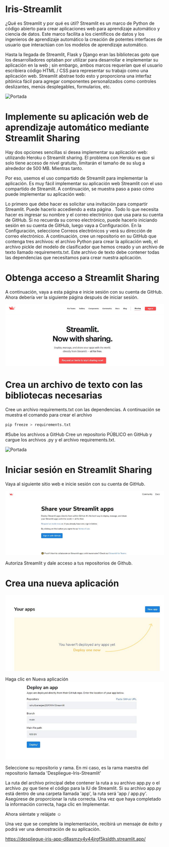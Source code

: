 # Iris-Streamlit

¿Qué es Streamlit y por qué es útil?
Streamlit es un marco de Python de código abierto para crear aplicaciones web para aprendizaje automático y ciencia de datos. Este marco facilita a los científicos de datos y los ingenieros de aprendizaje automático la creación de potentes interfaces de usuario que interactúan con los modelos de aprendizaje automático.

Hasta la llegada de Streamlit, Flask y Django eran las bibliotecas goto que los desarrolladores optaban por utilizar para desarrollar e implementar su aplicación en la web ; sin embargo, ambos marcos requerían que el usuario escribiera código HTML / CSS para representar su trabajo como una aplicación web. Streamlit abstrae todo esto y proporciona una interfaz pitónica fácil para agregar componentes personalizados como controles deslizantes, menús desplegables, formularios, etc.

![Portada](despliegue.png)

# Implemente su aplicación web de aprendizaje automático mediante Streamlit Sharing

Hay dos opciones sencillas si desea implementar su aplicación web: utilizando Heroku o Streamlit sharing. El problema con Heroku es que si solo tiene acceso de nivel gratuito, limitarán el tamaño de su slug a alrededor de 500 MB. Mientras tanto.

Por eso, usemos el uso compartido de Streamlit para implementar la aplicación. Es muy fácil implementar su aplicación web Streamlit con el uso compartido de Streamlit. A continuación, se muestra paso a paso cómo puede implementar su aplicación web:

Lo primero que debe hacer es solicitar una invitación para compartir Streamlit. Puede hacerlo accediendo a esta página . Todo lo que necesita hacer es ingresar su nombre y el correo electrónico que usa para su cuenta de GitHub. Si no recuerda su correo electrónico, puede hacerlo iniciando sesión en su cuenta de GitHub, luego vaya a Configuración. En la Configuración, seleccione Correos electrónicos y verá su dirección de correo electrónico.
A continuación, cree un repositorio en su GitHub que contenga tres archivos: el archivo Python para crear la aplicación web, el archivo pickle del modelo de clasificador que hemos creado y un archivo de texto llamado requirements.txt. Este archivo de texto debe contener todas las dependencias que necesitamos para crear nuestra aplicación.

# Obtenga acceso a Streamlit Sharing
A continuación, vaya a esta página e inicie sesión con su cuenta de GitHub.
Ahora debería ver la siguiente página después de iniciar sesión.

![Portada](Str_1.jpg)

# Crea un archivo de texto con las bibliotecas necesarias
Cree un archivo requirements.txt con las dependencias. A continuación se muestra el comando para crear el archivo

```python
pip freeze > requirements.txt
```
#Sube los archivos a GitHub
Cree un repositorio PÚBLICO en GitHub y cargue los archivos .py y el archivo requirements.txt.

![Portada](Str_github.jpg)

# Iniciar sesión en Streamlit Sharing
Vaya al siguiente sitio web e inicie sesión con su cuenta de GitHub.

![Portada](Str_4.jpg)

Autoriza Streamlit y dale acceso a tus repositorios de Github.

# Crea una nueva aplicación

![Portada](Str_2.jpg)

Haga clic en Nueva aplicación
![Portada](Str_3.jpg)

Seleccione su repositorio y rama. En mi caso, es la rama maestra del repositorio llamada 'Despliegue-Iris-Streamlit'

La ruta del archivo principal debe contener la ruta a su archivo app.py o el archivo .py que tiene el código para la IU de Streamlit. Si su archivo app.py está dentro de una carpeta llamada 'app', la ruta será 'app / app.py'. Asegúrese de proporcionar la ruta correcta. Una vez que haya completado la información correcta, haga clic en Implementar.

Ahora siéntate y relájate ☺️

Una vez que se complete la implementación, recibirá un mensaje de éxito y podrá ver una demostración de su aplicación.

https://despliegue-iris-app-d8asmzy4y44jrgf5ksldth.streamlit.app/


